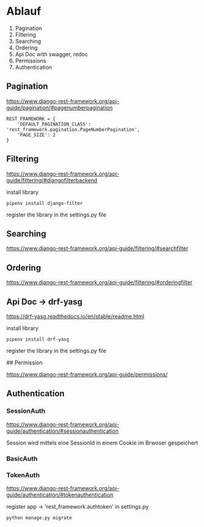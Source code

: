 # Ablauf

1. Pagination
2. Filtering
3. Searching
4. Ordering
5. Api Doc with swagger, redoc
6. Permissions
7. Authentication



## Pagination

https://www.django-rest-framework.org/api-guide/pagination/#pagenumberpagination

```
REST_FRAMEWORK = {
    'DEFAULT_PAGINATION_CLASS': 'rest_framework.pagination.PageNumberPagination',
    'PAGE_SIZE': 2
}

```


## Filtering

https://www.django-rest-framework.org/api-guide/filtering/#djangofilterbackend

install library

```
pipenv install django-filter
```

register the library in the settings.py file


## Searching

https://www.django-rest-framework.org/api-guide/filtering/#searchfilter

## Ordering

https://www.django-rest-framework.org/api-guide/filtering/#orderingfilter

## Api Doc -> drf-yasg

https://drf-yasg.readthedocs.io/en/stable/readme.html


install library

```
pipenv install drf-yasg
```

register the library in the settings.py file


## Permission

https://www.django-rest-framework.org/api-guide/permissions/


## Authentication

### SessionAuth

https://www.django-rest-framework.org/api-guide/authentication/#sessionauthentication

Session wird mittels eine SessionId in einem Cookie im Brwoser gespeichert

### BasicAuth


### TokenAuth

https://www.django-rest-framework.org/api-guide/authentication/#tokenauthentication


register app -> 'rest_framework.authtoken' in settings.py

```
python manage.py migrate
```
